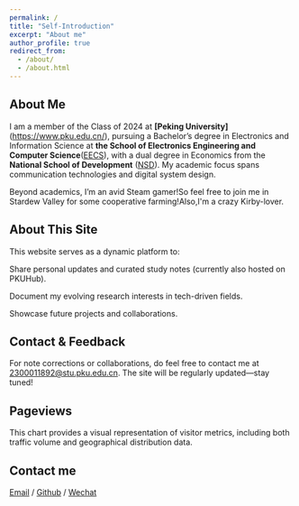 ```yaml
---
permalink: /
title: "Self-Introduction"
excerpt: "About me"
author_profile: true
redirect_from: 
  - /about/
  - /about.html
---
```

## About Me
I am a member of the Class of 2024 at **[Peking University]**(https://www.pku.edu.cn/), pursuing a Bachelor’s degree in Electronics and Information Science at **the School of Electronics Engineering and Computer Science**([EECS](https://eecs.pku.edu.cn/)), with a dual degree in Economics from the **National School of Development** ([NSD](http://nsd.pku.edu.cn/)). My academic focus spans communication technologies and digital system design.

Beyond academics, I’m an avid Steam gamer!So feel free to join me in Stardew Valley for some cooperative farming!Also,I'm a crazy Kirby-lover.

## About This Site 
This website serves as a dynamic platform to:

Share personal updates and curated study notes (currently also hosted on PKUHub).

Document my evolving research interests in tech-driven fields.

Showcase future projects and collaborations.

## Contact & Feedback 
For note corrections or collaborations, do feel free to contact me at 2300011892@stu.pku.edu.cn. The site will be regularly updated—stay tuned!

## Pageviews
This chart provides a visual representation of visitor metrics, including both traffic volume and geographical distribution data.

<script type="text/javascript" id="mapmyvisitors" src="//mapmyvisitors.com/map.js?d=r60oFeHXcYoQoLGX1rL2R4ds9oTr3tYpFwr3nueU2nU&cl=ffffff&w=a"></script>


## Contact me

[Email](mailto:2300011892@stu.pku.edu.cn) / [Github](https://github.com/KirbyKingLove) / [Wechat](../images/Wechat.png) 

